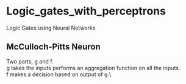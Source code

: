 # Logic_gates_with_perceptrons
Logic Gates using Neural Networks


## McCulloch-Pitts Neuron

Two parts, g and f. \
g takes the inputs performs an aggregation function on all the inputs. \
f makes a decision based on output of g.\
